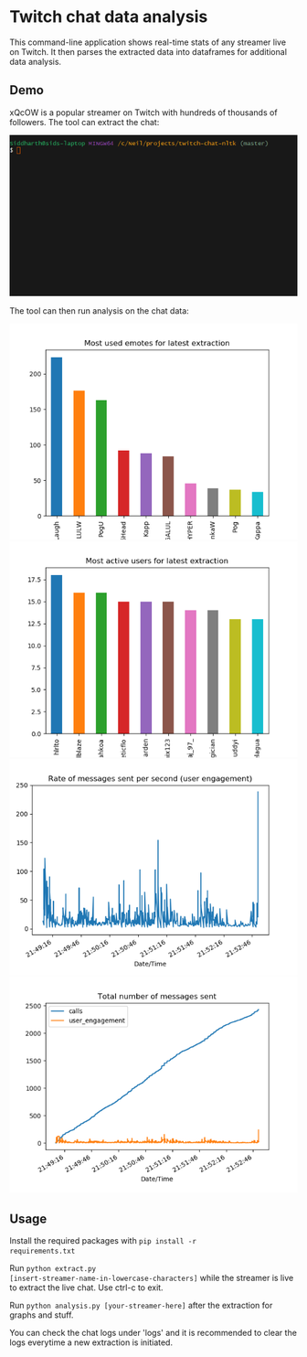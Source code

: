 # Twitch chat data analysis

This command-line application shows real-time stats of any streamer live on Twitch. It then parses the extracted data into dataframes for additional data analysis.

## Demo

xQcOW is a popular streamer on Twitch with hundreds of thousands of followers. The tool can extract the chat:

![](/demo/demo.gif)

The tool can then run analysis on the chat data:

![](demo/demo1.png)
![](demo/demo2.png)
![](demo/demo3.png)
![](demo/demo4.png)

## Usage 

Install the required packages with 
<code>pip install -r requirements.txt</code>

Run <code>python extract.py [insert-streamer-name-in-lowercase-characters]</code> while the streamer is live to extract the live chat. Use ctrl-c to exit.

Run <code>python analysis.py [your-streamer-here]</code> after the extraction for graphs and stuff. 

You can check the chat logs under 'logs' and it is recommended to clear the logs everytime a new extraction is initiated. 
